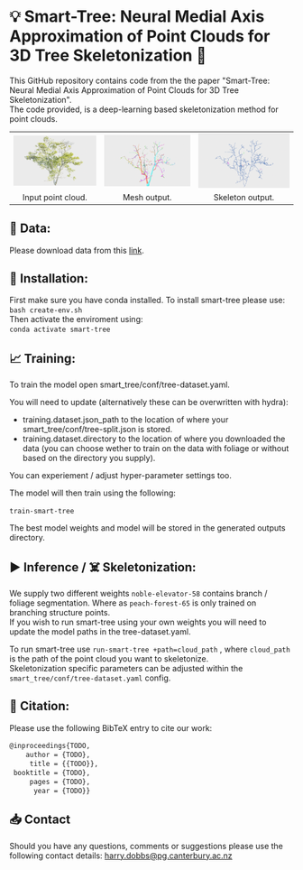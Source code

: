 # 💡 Smart-Tree: Neural Medial Axis Approximation of Point Clouds for 3D Tree Skeletonization 🌳
This GitHub repository contains code from the the paper "Smart-Tree: Neural Medial Axis Approximation of Point Clouds for 3D Tree Skeletonization". <br>
The code provided, is a deep-learning based skeletonization method for point clouds.

<table>
<tr>
  <td style="text-align: center"><img src="images/botanic-pcd.png", height=100%></td>
  <td style="text-align: center"><img src="images/botanic-branch-mesh.png", height=100%></td>
  <td style="text-align: center"><img src="images/botanic-skeleton.png", height=100%></td>
</tr>
<tr>
  <td align="center">Input point cloud.</td>
  <td align="center">Mesh output.</td>
  <td align="center">Skeleton output.</td>
</tr>
</table>


## 💾 Data:

Please download data from this <a href="https://github.com/uc-vision/synthetic-trees">link</a>.


## 🔧 Installation:

First make sure you have conda installed.
To install smart-tree please use: <br>`bash create-env.sh`<br>
Then activate the enviroment using: <br>`conda activate smart-tree`


## 📈 Training:

To train the model open smart_tree/conf/tree-dataset.yaml.

You will need to update (alternatively these can be overwritten with hydra): 

- training.dataset.json_path to the location of where your smart_tree/conf/tree-split.json is stored. 
- training.dataset.directory to the location of where you downloaded the data (you can choose wether to train on the data with foliage or without based on the directory you supply).

You can experiement / adjust hyper-parameter settings too.

The model will then train using the following:

`train-smart-tree`

The best model weights and model will be stored in the generated outputs directory.

## ▶️ Inference / ☠️ Skeletonization:

We supply two different weights `noble-elevator-58` contains branch / foliage segmentation. Where as `peach-forest-65` is only trained on branching structure points. <br>
If you wish to run smart-tree using your own weights you will need to update the model paths in the tree-dataset.yaml. <br>

To run smart-tree use `run-smart-tree +path=cloud_path` , where `cloud_path` is the path of the point cloud you want to skeletonize. <br>
Skeletonization specific parameters can be adjusted within the `smart_tree/conf/tree-dataset.yaml` config.

## 📜 Citation:
Please use the following BibTeX entry to cite our work: <br>

```
@inproceedings{TODO,
    author = {TODO},
     title = {{TODO}},
 booktitle = {TODO},
     pages = {TODO},
      year = {TODO}}
```

## 📥 Contact 

Should you have any questions, comments or suggestions please use the following contact details:
harry.dobbs@pg.canterbury.ac.nz